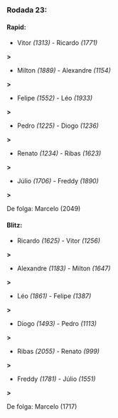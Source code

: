 ### Rodada 23:

#### Rapid:

* Vitor *(1313)*     -     Ricardo *(1771)*

 **>** 
* Milton *(1889)*     -     Alexandre *(1154)*

 **>** 
* Felipe *(1552)*     -     Léo *(1933)*

 **>** 
* Pedro *(1225)*     -     Diogo *(1236)*

 **>** 
* Renato *(1234)*     -     Ribas *(1623)*

 **>** 
* Júlio *(1706)*     -     Freddy *(1890)*

 **>** 

De folga: Marcelo (2049)

#### Blitz:

* Ricardo *(1625)*     -     Vitor *(1256)*

 **>** 
* Alexandre *(1183)*     -     Milton *(1647)*

 **>** 
* Léo *(1861)*     -     Felipe *(1387)*

 **>** 
* Diogo *(1493)*     -     Pedro *(1113)*

 **>** 
* Ribas *(2055)*     -     Renato *(999)*

 **>** 
* Freddy *(1781)*     -     Júlio *(1551)*

 **>** 

De folga: Marcelo (1717)

